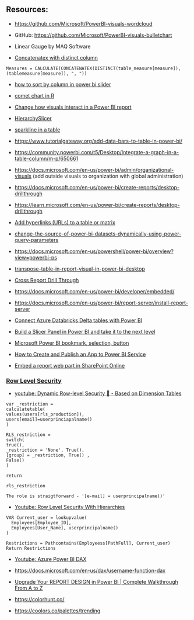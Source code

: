 ## Resources: 

- https://github.com/Microsoft/PowerBI-visuals-wordcloud

- GitHub: https://github.com/Microsoft/PowerBI-visuals-bulletchart

- Linear Gauge by MAQ Software

- [Concatenatex with distinct column](https://community.powerbi.com/t5/DAX-Commands-and-Tips/Concatenatex-with-Distinct-column-values/m-p/340244#M309)

```
Measures = CALCULATE(CONCATENATEX(DISTINCT(table_measure[measure]), (tablemeasure[measure]), ", "))
```

- [how to sort by column in power bi slider](https://community.powerbi.com/t5/Desktop/Sorting-the-Slicer/m-p/24570#M7951)

- [comet chart in R](https://gist.github.com/zanarmstrong/6c2855a34f504029847485c690692e75)

- [Change how visuals interact in a Power BI report](https://learn.microsoft.com/en-us/power-bi/create-reports/service-reports-visual-interactions?tabs=powerbi-desktop)

- [HierarchySlicer](https://appsource.microsoft.com/en-us/product/power-bi-visuals/WA104380820?tab=Overview)

- [sparkline in a table ](https://powerbi.microsoft.com/en-us/blog/power-bi-december-2021-feature-summary/#post-18168-_Toc89785231)

- https://www.tutorialgateway.org/add-data-bars-to-table-in-power-bi/

- https://community.powerbi.com/t5/Desktop/Integrate-a-graph-in-a-table-column/m-p/650661

- https://docs.microsoft.com/en-us/power-bi/admin/organizational-visuals (add outside visuals to organization with global administration)

- https://docs.microsoft.com/en-us/power-bi/create-reports/desktop-drillthrough
- https://learn.microsoft.com/en-us/power-bi/create-reports/desktop-drillthrough

- [Add hyperlinks (URLs) to a table or matrix](https://docs.microsoft.com/en-us/power-bi/create-reports/power-bi-hyperlinks-in-tables?tabs=powerbi-desktop)

- [change-the-source-of-power-bi-datasets-dynamically-using-power-query-parameters](https://radacad.com/change-the-source-of-power-bi-datasets-dynamically-using-power-query-parameters)


- https://docs.microsoft.com/en-us/powershell/power-bi/overview?view=powerbi-ps


- [transpose-table-in-report-visual-in-power-bi-desktop](https://stackoverflow.com/questions/44053408/transpose-table-in-report-visual-in-power-bi-desktop)

- [Cross Report Drill Through](https://docs.microsoft.com/en-us/power-bi/create-reports/desktop-cross-report-drill-through?tabs=powerbi-desktop)

- https://docs.microsoft.com/en-us/power-bi/developer/embedded/

- https://docs.microsoft.com/en-us/power-bi/report-server/install-report-server


- [Connect Azure Databricks Delta tables with Power BI  ](https://www.youtube.com/watch?v=f_4dvWLrjnk&t=2s)


- [Build a Slicer Panel in Power BI and take it to the next level](https://www.youtube.com/watch?v=xy9nmSQeUWg&list=PLv2BtOtLblH1IJqcqSuMTyvEi7W-laWti&index=6)

- [Microsoft Power BI bookmark, selection, button](https://docs.microsoft.com/en-us/power-bi/create-reports/desktop-bookmarks?tabs=powerbi-desktop)

- [How to Create and Publish an App to Power BI Service](https://www.youtube.com/watch?v=yJEAEHj617w)


- [Embed a report web part in SharePoint Online](https://docs.microsoft.com/en-us/power-bi/collaborate-share/service-embed-report-spo)

###  [Row Level Security   ](https://docs.microsoft.com/en-us/power-bi/enterprise/service-admin-rls)

- [youtube: Dynamic Row-level Security 🔐 - Based on Dimension Tables](https://www.youtube.com/watch?v=Vc_5Jo6DyH8)
```
var _restriction = 
calculatetable(
values(users[rls_production]),
users[email]=userprinciapalname()
)

RLS_restriction = 
switch(
true(),
_restriction = 'None', True(),
[group] = _restriction, True() ,
False()
)

return 

rls_restriction
```

```
The role is straigtforward - '[e-mail] = userprincipalname()'
```


- [Youtube: Row Level Security With Hierarchies](https://www.youtube.com/watch?v=oPwDkgPU9uc)
```
VAR Current_user = lookupvalue(
  Employees[Employee_ID],
  Employees[User_Name], userprincipalname()
)

Restrictions = Pathcontains(Employeess[PathFull], Current_user)
Return Restrictions
```

- [Youtube: Azure Power BI DAX](https://www.youtube.com/watch?v=QJw4HkagVWc)  

- https://docs.microsoft.com/en-us/dax/username-function-dax


- [Upgrade Your REPORT DESIGN in Power BI | Complete Walkthrough From A to Z](https://www.youtube.com/watch?v=Lfzu74XDyco&t=4s)

- https://colorhunt.co/

- https://coolors.co/palettes/trending  

